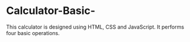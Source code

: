 # Calculator-Basic-
This calculator is designed using HTML, CSS and JavaScript. It performs four basic operations.
